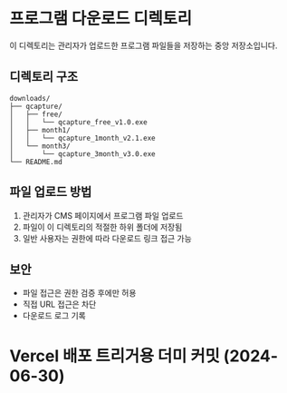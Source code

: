 # 프로그램 다운로드 디렉토리

이 디렉토리는 관리자가 업로드한 프로그램 파일들을 저장하는 중앙 저장소입니다.

## 디렉토리 구조
```
downloads/
├── qcapture/
│   ├── free/
│   │   └── qcapture_free_v1.0.exe
│   ├── month1/
│   │   └── qcapture_1month_v2.1.exe
│   └── month3/
│       └── qcapture_3month_v3.0.exe
└── README.md
```

## 파일 업로드 방법
1. 관리자가 CMS 페이지에서 프로그램 파일 업로드
2. 파일이 이 디렉토리의 적절한 하위 폴더에 저장됨
3. 일반 사용자는 권한에 따라 다운로드 링크 접근 가능

## 보안
- 파일 접근은 권한 검증 후에만 허용
- 직접 URL 접근은 차단
- 다운로드 로그 기록 

# Vercel 배포 트리거용 더미 커밋 (2024-06-30) 